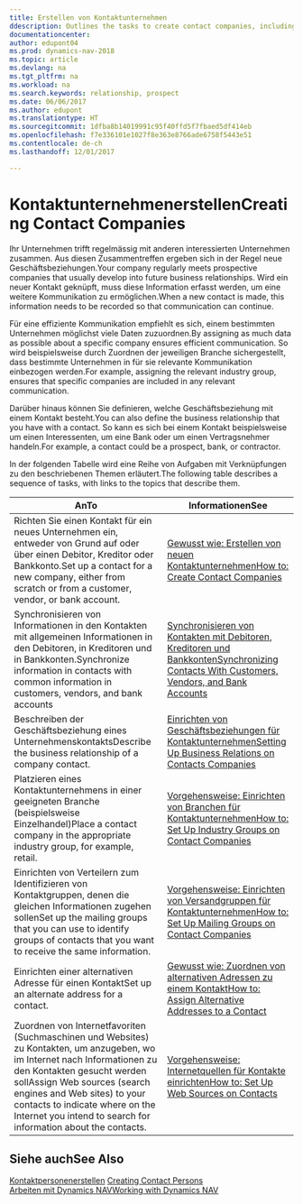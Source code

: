```yaml
---
title: Erstellen von Kontaktunternehmen
ddescription: Outlines the tasks to create contact companies, including assigning relevant data about prospects and defining the business relationships you have with companies.
documentationcenter: 
author: edupont04
ms.prod: dynamics-nav-2018
ms.topic: article
ms.devlang: na
ms.tgt_pltfrm: na
ms.workload: na
ms.search.keywords: relationship, prospect
ms.date: 06/06/2017
ms.author: edupont
ms.translationtype: HT
ms.sourcegitcommit: 1dfba8b14019991c95f40ffd5f7fbaed5df414eb
ms.openlocfilehash: f7e336101e1027f8e363e8766ade6758f5443e51
ms.contentlocale: de-ch
ms.lasthandoff: 12/01/2017

---
```

# <a name="creating-contact-companies"></a><span data-ttu-id="9a03f-102">Kontaktunternehmenerstellen</span><span class="sxs-lookup"><span data-stu-id="9a03f-102">Creating Contact Companies</span></span>
<span data-ttu-id="9a03f-103">Ihr Unternehmen trifft regelmässig mit anderen interessierten Unternehmen zusammen. Aus diesen Zusammentreffen ergeben sich in der Regel neue Geschäftsbeziehungen.</span><span class="sxs-lookup"><span data-stu-id="9a03f-103">Your company regularly meets prospective companies that usually develop into future business relationships.</span></span> <span data-ttu-id="9a03f-104">Wird ein neuer Kontakt geknüpft, muss diese Information erfasst werden, um eine weitere Kommunikation zu ermöglichen.</span><span class="sxs-lookup"><span data-stu-id="9a03f-104">When a new contact is made, this information needs to be recorded so that communication can continue.</span></span>

<span data-ttu-id="9a03f-105">Für eine effiziente Kommunikation empfiehlt es sich, einem bestimmten Unternehmen möglichst viele Daten zuzuordnen.</span><span class="sxs-lookup"><span data-stu-id="9a03f-105">By assigning as much data as possible about a specific company ensures efficient communication.</span></span> <span data-ttu-id="9a03f-106">So wird beispielsweise durch Zuordnen der jeweiligen Branche sichergestellt, dass bestimmte Unternehmen in für sie relevante Kommunikation einbezogen werden.</span><span class="sxs-lookup"><span data-stu-id="9a03f-106">For example, assigning the relevant industry group, ensures that specific companies are included in any relevant communication.</span></span>

<span data-ttu-id="9a03f-107">Darüber hinaus können Sie definieren, welche Geschäftsbeziehung mit einem Kontakt besteht.</span><span class="sxs-lookup"><span data-stu-id="9a03f-107">You can also define the business relationship that you have with a contact.</span></span> <span data-ttu-id="9a03f-108">So kann es sich bei einem Kontakt beispielsweise um einen Interessenten, um eine Bank oder um einen Vertragsnehmer handeln.</span><span class="sxs-lookup"><span data-stu-id="9a03f-108">For example, a contact could be a prospect, bank, or contractor.</span></span>

<span data-ttu-id="9a03f-109">In der folgenden Tabelle wird eine Reihe von Aufgaben mit Verknüpfungen zu den beschriebenen Themen erläutert.</span><span class="sxs-lookup"><span data-stu-id="9a03f-109">The following table describes a sequence of tasks, with links to the topics that describe them.</span></span> 

| <span data-ttu-id="9a03f-110">An</span><span class="sxs-lookup"><span data-stu-id="9a03f-110">To</span></span> | <span data-ttu-id="9a03f-111">Informationen</span><span class="sxs-lookup"><span data-stu-id="9a03f-111">See</span></span> |
| --- | --- |
| <span data-ttu-id="9a03f-112">Richten Sie einen Kontakt für ein neues Unternehmen ein, entweder von Grund auf oder über einen Debitor, Kreditor oder Bankkonto.</span><span class="sxs-lookup"><span data-stu-id="9a03f-112">Set up a contact for a new company, either from scratch or from a customer, vendor, or bank account.</span></span> |[<span data-ttu-id="9a03f-113">Gewusst wie: Erstellen von neuen Kontaktunternehmen</span><span class="sxs-lookup"><span data-stu-id="9a03f-113">How to: Create Contact Companies</span></span>](marketing-how-create-contact-companies.md) |
| <span data-ttu-id="9a03f-114">Synchronisieren von Informationen in den Kontakten mit allgemeinen Informationen in den Debitoren, in Kreditoren und in Bankkonten.</span><span class="sxs-lookup"><span data-stu-id="9a03f-114">Synchronize information in contacts with common information in customers, vendors, and bank accounts</span></span> |[<span data-ttu-id="9a03f-115">Synchronisieren von Kontakten mit Debitoren, Kreditoren und Bankkonten</span><span class="sxs-lookup"><span data-stu-id="9a03f-115">Synchronizing Contacts With Customers, Vendors, and Bank Accounts</span></span>](marketing-synchronize-contacts-customers-vendors-bank-accounts.md) |
| <span data-ttu-id="9a03f-116">Beschreiben der Geschäftsbeziehung eines Unternehmenskontakts</span><span class="sxs-lookup"><span data-stu-id="9a03f-116">Describe the business relationship of a company contact.</span></span> |[<span data-ttu-id="9a03f-117">Einrichten von Geschäftsbeziehungen für Kontaktunternehmen</span><span class="sxs-lookup"><span data-stu-id="9a03f-117">Setting Up Business Relations on Contacts Companies</span></span>](marketing-business-relations.md) |
| <span data-ttu-id="9a03f-118">Platzieren eines Kontaktunternehmens in einer geeigneten Branche (beispielsweise Einzelhandel)</span><span class="sxs-lookup"><span data-stu-id="9a03f-118">Place a contact company in the appropriate industry group, for example, retail.</span></span> |[<span data-ttu-id="9a03f-119">Vorgehensweise: Einrichten von Branchen für Kontaktunternehmen</span><span class="sxs-lookup"><span data-stu-id="9a03f-119">How to: Set Up Industry Groups on Contact Companies</span></span>](marketing-industry-groups.md) |
| <span data-ttu-id="9a03f-120">Einrichten von Verteilern zum Identifizieren von Kontaktgruppen, denen die gleichen Informationen zugehen sollen</span><span class="sxs-lookup"><span data-stu-id="9a03f-120">Set up the mailing groups that you can use to identify groups of contacts that you want to receive the same information.</span></span> |[<span data-ttu-id="9a03f-121">Vorgehensweise: Einrichten von Versandgruppen für Kontaktunternehmen</span><span class="sxs-lookup"><span data-stu-id="9a03f-121">How to: Set Up Mailing Groups on Contact Companies</span></span>](marketing-mailing-groups.md) |
| <span data-ttu-id="9a03f-122">Einrichten einer alternativen Adresse für einen Kontakt</span><span class="sxs-lookup"><span data-stu-id="9a03f-122">Set up an alternate address for a contact.</span></span> |[<span data-ttu-id="9a03f-123">Gewusst wie: Zuordnen von alternativen Adressen zu einem Kontakt</span><span class="sxs-lookup"><span data-stu-id="9a03f-123">How to: Assign Alternative Addresses to a Contact</span></span>](marketing-how-assign-alternate-address.md) |
| <span data-ttu-id="9a03f-124">Zuordnen von Internetfavoriten (Suchmaschinen und Websites) zu Kontakten, um anzugeben, wo im Internet nach Informationen zu den Kontakten gesucht werden soll</span><span class="sxs-lookup"><span data-stu-id="9a03f-124">Assign Web sources (search engines and Web sites) to your contacts to indicate where on the Internet you intend to search for information about the contacts.</span></span> |[<span data-ttu-id="9a03f-125">Vorgehensweise: Internetquellen für Kontakte einrichten</span><span class="sxs-lookup"><span data-stu-id="9a03f-125">How to: Set Up Web Sources on Contacts</span></span>](marketing-web-sources.md) |

## <a name="see-also"></a><span data-ttu-id="9a03f-126">Siehe auch</span><span class="sxs-lookup"><span data-stu-id="9a03f-126">See Also</span></span>
<span data-ttu-id="9a03f-127">[Kontaktpersonenerstellen](marketing-create-contact-persons.md) </span><span class="sxs-lookup"><span data-stu-id="9a03f-127">[Creating Contact Persons](marketing-create-contact-persons.md) </span></span>  
[<span data-ttu-id="9a03f-128">Arbeiten mit Dynamics NAV</span><span class="sxs-lookup"><span data-stu-id="9a03f-128">Working with Dynamics NAV</span></span>](ui-work-product.md)

